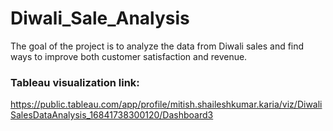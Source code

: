 # Diwali_Sale_Analysis
The goal of the project is to analyze the data from Diwali sales and find ways to improve both customer satisfaction and revenue.

### Tableau visualization link: 
https://public.tableau.com/app/profile/mitish.shaileshkumar.karia/viz/DiwaliSalesDataAnalysis_16841738300120/Dashboard3

